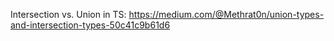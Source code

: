 Intersection vs. Union in TS:
https://medium.com/@Methrat0n/union-types-and-intersection-types-50c41c9b61d6